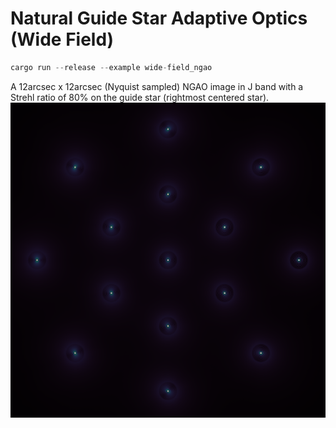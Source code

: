 # Natural Guide Star Adaptive Optics (Wide Field)

```rust
cargo run --release --example wide-field_ngao
```
A 12arcsec x 12arcsec (Nyquist sampled) NGAO image in J band with a Strehl ratio of 80% on the guide star (rightmost centered star).
<img src="wide-field_ngao-image.png" alt="Wide-field NGAO" title="Wide-field NGAO image" width="750"/>
